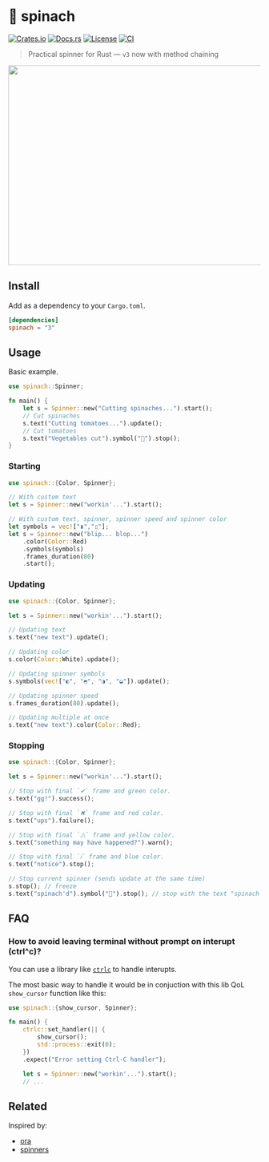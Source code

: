 # 🥬 spinach

[![Crates.io](https://img.shields.io/crates/v/spinach)](https://crates.io/crates/spinach)
[![Docs.rs](https://img.shields.io/docsrs/spinach)](https://docs.rs/spinach)
[![License](https://img.shields.io/crates/l/spinach/3.0.0)](LICENSE)
[![CI](https://github.com/etienne-napoleone/spinach/actions/workflows/ci.yml/badge.svg)](https://github.com/etienne-napoleone/spinach/actions/workflows/ci.yml)

> Practical spinner for Rust — `v3` now with method chaining

<p align="center">
	<img src="https://raw.githubusercontent.com/etienne-napoleone/spinach/main/assets/screenshot.gif" width="550px" height="399px">
</p>

## Install

Add as a dependency to your `Cargo.toml`.

```toml
[dependencies]
spinach = "3"
```

## Usage

Basic example.

```rust
use spinach::Spinner;

fn main() {
    let s = Spinner::new("Cutting spinaches...").start();
    // Cut spinaches
    s.text("Cutting tomatoes...").update();
    // Cut tomatoes
    s.text("Vegetables cut").symbol("🔪").stop();
}
```

### Starting

```rust
use spinach::{Color, Spinner};

// With custom text
let s = Spinner::new("workin'...").start();

// With custom text, spinner, spinner speed and spinner color
let symbols = vec!["▮","▯"];
let s = Spinner::new("blip... blop...")
    .color(Color::Red)
    .symbols(symbols)
    .frames_duration(80)
    .start();
```

### Updating

```rust
use spinach::{Color, Spinner};

let s = Spinner::new("workin'...").start();

// Updating text
s.text("new text").update();

// Updating color
s.color(Color::White).update();

// Updating spinner symbols
s.symbols(vec!["◐", "◓", "◑", "◒"]).update();

// Updating spinner speed
s.frames_duration(80).update();

// Updating multiple at once
s.text("new text").color(Color::Red);
```

### Stopping

```rust
use spinach::{Color, Spinner};

let s = Spinner::new("workin'...").start();

// Stop with final `✔` frame and green color.
s.text("gg!").success();

// Stop with final `✖` frame and red color.
s.text("ups").failure();

// Stop with final `⚠` frame and yellow color.
s.text("something may have happened?").warn();

// Stop with final `ℹ` frame and blue color.
s.text("notice").stop();

// Stop current spinner (sends update at the same time)
s.stop(); // freeze
s.text("spinach'd").symbol("🥬").stop(); // stop with the text "spinach'd" and a vegetable as the spinner
```

## FAQ

### How to avoid leaving terminal without prompt on interupt (ctrl^c)?

You can use a library like [`ctrlc`](https://crates.io/crates/ctrlc) to handle interupts.

The most basic way to handle it would be in conjuction with this lib QoL `show_cursor` function like this:

```rust
use spinach::{show_cursor, Spinner};

fn main() {
    ctrlc::set_handler(|| {
        show_cursor();
        std::process::exit(0);
    })
    .expect("Error setting Ctrl-C handler");

    let s = Spinner::new("workin'...").start();
    // ...
```

## Related

Inspired by:

- [ora](https://github.com/sindresorhus/ora)
- [spinners](https://github.com/FGRibreau/spinners)

